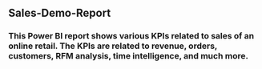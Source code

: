 ## Sales-Demo-Report
### This Power BI report shows various KPIs related to sales of an online retail. The KPIs are related to revenue, orders, customers, RFM analysis, time intelligence, and much more. 

